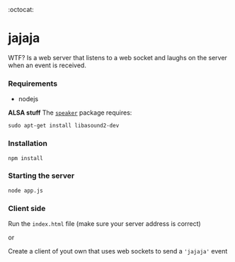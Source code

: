 :octocat:
# jajaja

WTF? Is a web server that listens to a web socket and laughs on the server when an event is received.

### Requirements
- nodejs

**ALSA stuff**
The [`speaker`](https://www.npmjs.com/package/speaker) package requires:

`sudo apt-get install libasound2-dev`

### Installation
`npm install`

### Starting the server
`node app.js`

### Client side
Run the `index.html` file (make sure your server address is correct)
 
 or
 
Create a client of yout own that uses web sockets to send a `'jajaja'` event
